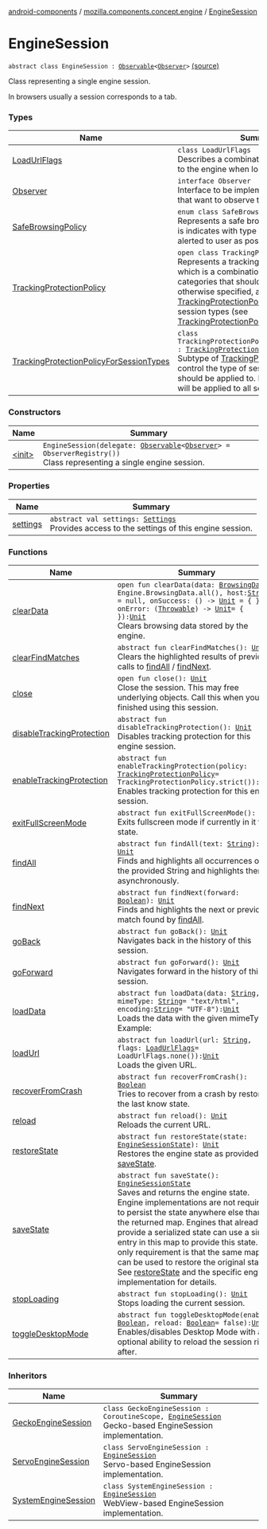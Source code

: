 [android-components](../../index.md) / [mozilla.components.concept.engine](../index.md) / [EngineSession](./index.md)

# EngineSession

`abstract class EngineSession : `[`Observable`](../../mozilla.components.support.base.observer/-observable/index.md)`<`[`Observer`](-observer/index.md)`>` [(source)](https://github.com/mozilla-mobile/android-components/blob/master/components/concept/engine/src/main/java/mozilla/components/concept/engine/EngineSession.kt#L28)

Class representing a single engine session.

In browsers usually a session corresponds to a tab.

### Types

| Name | Summary |
|---|---|
| [LoadUrlFlags](-load-url-flags/index.md) | `class LoadUrlFlags`<br>Describes a combination of flags provided to the engine when loading a URL. |
| [Observer](-observer/index.md) | `interface Observer`<br>Interface to be implemented by classes that want to observe this engine session. |
| [SafeBrowsingPolicy](-safe-browsing-policy/index.md) | `enum class SafeBrowsingPolicy`<br>Represents a safe browsing policy, which is indicates with type of site should be alerted to user as possible harmful. |
| [TrackingProtectionPolicy](-tracking-protection-policy/index.md) | `open class TrackingProtectionPolicy`<br>Represents a tracking protection policy, which is a combination of tracker categories that should be blocked. Unless otherwise specified, a [TrackingProtectionPolicy](-tracking-protection-policy/index.md) is applicable to all session types (see [TrackingProtectionPolicyForSessionTypes](-tracking-protection-policy-for-session-types/index.md)). |
| [TrackingProtectionPolicyForSessionTypes](-tracking-protection-policy-for-session-types/index.md) | `class TrackingProtectionPolicyForSessionTypes : `[`TrackingProtectionPolicy`](-tracking-protection-policy/index.md)<br>Subtype of [TrackingProtectionPolicy](-tracking-protection-policy/index.md) to control the type of session this policy should be applied to. By default, a policy will be applied to all sessions. |

### Constructors

| Name | Summary |
|---|---|
| [&lt;init&gt;](-init-.md) | `EngineSession(delegate: `[`Observable`](../../mozilla.components.support.base.observer/-observable/index.md)`<`[`Observer`](-observer/index.md)`> = ObserverRegistry())`<br>Class representing a single engine session. |

### Properties

| Name | Summary |
|---|---|
| [settings](settings.md) | `abstract val settings: `[`Settings`](../-settings/index.md)<br>Provides access to the settings of this engine session. |

### Functions

| Name | Summary |
|---|---|
| [clearData](clear-data.md) | `open fun clearData(data: `[`BrowsingData`](../-engine/-browsing-data/index.md)` = Engine.BrowsingData.all(), host: `[`String`](https://kotlinlang.org/api/latest/jvm/stdlib/kotlin/-string/index.html)`? = null, onSuccess: () -> `[`Unit`](https://kotlinlang.org/api/latest/jvm/stdlib/kotlin/-unit/index.html)` = { }, onError: (`[`Throwable`](https://kotlinlang.org/api/latest/jvm/stdlib/kotlin/-throwable/index.html)`) -> `[`Unit`](https://kotlinlang.org/api/latest/jvm/stdlib/kotlin/-unit/index.html)` = { }): `[`Unit`](https://kotlinlang.org/api/latest/jvm/stdlib/kotlin/-unit/index.html)<br>Clears browsing data stored by the engine. |
| [clearFindMatches](clear-find-matches.md) | `abstract fun clearFindMatches(): `[`Unit`](https://kotlinlang.org/api/latest/jvm/stdlib/kotlin/-unit/index.html)<br>Clears the highlighted results of previous calls to [findAll](find-all.md) / [findNext](find-next.md). |
| [close](close.md) | `open fun close(): `[`Unit`](https://kotlinlang.org/api/latest/jvm/stdlib/kotlin/-unit/index.html)<br>Close the session. This may free underlying objects. Call this when you are finished using this session. |
| [disableTrackingProtection](disable-tracking-protection.md) | `abstract fun disableTrackingProtection(): `[`Unit`](https://kotlinlang.org/api/latest/jvm/stdlib/kotlin/-unit/index.html)<br>Disables tracking protection for this engine session. |
| [enableTrackingProtection](enable-tracking-protection.md) | `abstract fun enableTrackingProtection(policy: `[`TrackingProtectionPolicy`](-tracking-protection-policy/index.md)` = TrackingProtectionPolicy.strict()): `[`Unit`](https://kotlinlang.org/api/latest/jvm/stdlib/kotlin/-unit/index.html)<br>Enables tracking protection for this engine session. |
| [exitFullScreenMode](exit-full-screen-mode.md) | `abstract fun exitFullScreenMode(): `[`Unit`](https://kotlinlang.org/api/latest/jvm/stdlib/kotlin/-unit/index.html)<br>Exits fullscreen mode if currently in it that state. |
| [findAll](find-all.md) | `abstract fun findAll(text: `[`String`](https://kotlinlang.org/api/latest/jvm/stdlib/kotlin/-string/index.html)`): `[`Unit`](https://kotlinlang.org/api/latest/jvm/stdlib/kotlin/-unit/index.html)<br>Finds and highlights all occurrences of the provided String and highlights them asynchronously. |
| [findNext](find-next.md) | `abstract fun findNext(forward: `[`Boolean`](https://kotlinlang.org/api/latest/jvm/stdlib/kotlin/-boolean/index.html)`): `[`Unit`](https://kotlinlang.org/api/latest/jvm/stdlib/kotlin/-unit/index.html)<br>Finds and highlights the next or previous match found by [findAll](find-all.md). |
| [goBack](go-back.md) | `abstract fun goBack(): `[`Unit`](https://kotlinlang.org/api/latest/jvm/stdlib/kotlin/-unit/index.html)<br>Navigates back in the history of this session. |
| [goForward](go-forward.md) | `abstract fun goForward(): `[`Unit`](https://kotlinlang.org/api/latest/jvm/stdlib/kotlin/-unit/index.html)<br>Navigates forward in the history of this session. |
| [loadData](load-data.md) | `abstract fun loadData(data: `[`String`](https://kotlinlang.org/api/latest/jvm/stdlib/kotlin/-string/index.html)`, mimeType: `[`String`](https://kotlinlang.org/api/latest/jvm/stdlib/kotlin/-string/index.html)` = "text/html", encoding: `[`String`](https://kotlinlang.org/api/latest/jvm/stdlib/kotlin/-string/index.html)` = "UTF-8"): `[`Unit`](https://kotlinlang.org/api/latest/jvm/stdlib/kotlin/-unit/index.html)<br>Loads the data with the given mimeType. Example: |
| [loadUrl](load-url.md) | `abstract fun loadUrl(url: `[`String`](https://kotlinlang.org/api/latest/jvm/stdlib/kotlin/-string/index.html)`, flags: `[`LoadUrlFlags`](-load-url-flags/index.md)` = LoadUrlFlags.none()): `[`Unit`](https://kotlinlang.org/api/latest/jvm/stdlib/kotlin/-unit/index.html)<br>Loads the given URL. |
| [recoverFromCrash](recover-from-crash.md) | `abstract fun recoverFromCrash(): `[`Boolean`](https://kotlinlang.org/api/latest/jvm/stdlib/kotlin/-boolean/index.html)<br>Tries to recover from a crash by restoring the last know state. |
| [reload](reload.md) | `abstract fun reload(): `[`Unit`](https://kotlinlang.org/api/latest/jvm/stdlib/kotlin/-unit/index.html)<br>Reloads the current URL. |
| [restoreState](restore-state.md) | `abstract fun restoreState(state: `[`EngineSessionState`](../-engine-session-state/index.md)`): `[`Unit`](https://kotlinlang.org/api/latest/jvm/stdlib/kotlin/-unit/index.html)<br>Restores the engine state as provided by [saveState](save-state.md). |
| [saveState](save-state.md) | `abstract fun saveState(): `[`EngineSessionState`](../-engine-session-state/index.md)<br>Saves and returns the engine state. Engine implementations are not required to persist the state anywhere else than in the returned map. Engines that already provide a serialized state can use a single entry in this map to provide this state. The only requirement is that the same map can be used to restore the original state. See [restoreState](restore-state.md) and the specific engine implementation for details. |
| [stopLoading](stop-loading.md) | `abstract fun stopLoading(): `[`Unit`](https://kotlinlang.org/api/latest/jvm/stdlib/kotlin/-unit/index.html)<br>Stops loading the current session. |
| [toggleDesktopMode](toggle-desktop-mode.md) | `abstract fun toggleDesktopMode(enable: `[`Boolean`](https://kotlinlang.org/api/latest/jvm/stdlib/kotlin/-boolean/index.html)`, reload: `[`Boolean`](https://kotlinlang.org/api/latest/jvm/stdlib/kotlin/-boolean/index.html)` = false): `[`Unit`](https://kotlinlang.org/api/latest/jvm/stdlib/kotlin/-unit/index.html)<br>Enables/disables Desktop Mode with an optional ability to reload the session right after. |

### Inheritors

| Name | Summary |
|---|---|
| [GeckoEngineSession](../../mozilla.components.browser.engine.gecko/-gecko-engine-session/index.md) | `class GeckoEngineSession : CoroutineScope, `[`EngineSession`](./index.md)<br>Gecko-based EngineSession implementation. |
| [ServoEngineSession](../../mozilla.components.browser.engine.servo/-servo-engine-session/index.md) | `class ServoEngineSession : `[`EngineSession`](./index.md)<br>Servo-based EngineSession implementation. |
| [SystemEngineSession](../../mozilla.components.browser.engine.system/-system-engine-session/index.md) | `class SystemEngineSession : `[`EngineSession`](./index.md)<br>WebView-based EngineSession implementation. |
